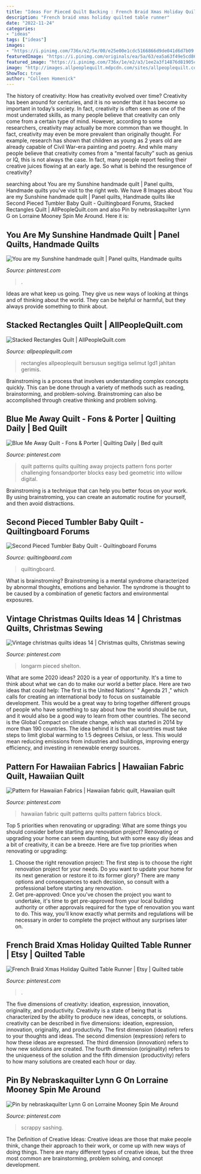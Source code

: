 ```yaml
---
title: "Ideas For Pieced Quilt Backing : French Braid Xmas Holiday Quilted Table Runner"
description: "French braid xmas holiday quilted table runner"
date: "2022-11-24"
categories:
- "ideas"
tags: ["ideas"]
images:
- "https://i.pinimg.com/736x/e2/5e/00/e25e00e1cdc5166866d9de041d6d7b09.jpg"
featuredImage: "https://i.pinimg.com/originals/ea/5a/63/ea5a63f49e5cd86c4972b9eb971c87fb.jpg"
featured_image: "https://i.pinimg.com/736x/1e/e2/a3/1ee2a3f14876d81905c87b3764a31776.jpg"
image: "http://images.allpeoplequilt.mdpcdn.com/sites/allpeoplequilt.com/files/styles/story_detail_enlarge/public/Stacked_Rectangles_lgd1_0.jpg?itok=WmR0m_Br"
ShowToc: true
author: "Colleen Homenick"
---
```



The history of creativity: How has creativity evolved over time?
Creativity has been around for centuries, and it is no wonder that it has become so important in today’s society. In fact, creativity is often seen as one of the most underrated skills, as many people believe that creativity can only come from a certain type of mind. However, according to some researchers, creativity may actually be more common than we thought. In fact, creativity may even be more prevalent than originally thought. For example, research has shown that children as young as 2 years old are already capable of Civil War-era painting and poetry. And while many people believe that creativity comes from a “mental faculty” such as genius or IQ, this is not always the case. In fact, many people report feeling their creative juices flowing at an early age. So what is behind the resurgence of creativity?

	

		
searching about You are my Sunshine handmade quilt | Panel quilts, Handmade quilts you've visit to the right web. We have 8 Images about You are my Sunshine handmade quilt | Panel quilts, Handmade quilts like Second Pieced Tumbler Baby Quilt - Quiltingboard Forums, Stacked Rectangles Quilt | AllPeopleQuilt.com and also Pin by nebraskaquilter Lynn G on Lorraine Mooney Spin Me Around. Here it is:
		
    
## You Are My Sunshine Handmade Quilt | Panel Quilts, Handmade Quilts

<img loading=lazy src="https://i.pinimg.com/originals/ea/5a/63/ea5a63f49e5cd86c4972b9eb971c87fb.jpg" onerror="this.onerror=null;this.src='https://tse3.mm.bing.net/th?id=OIP.9NNnFBNxxCwJ4u2rYohjhwHaJ4&amp;pid=15.1';" alt="You are my Sunshine handmade quilt | Panel quilts, Handmade quilts">

_Source: pinterest.com_

>. 

	

Ideas are what keep us going. They give us new ways of looking at things and of thinking about the world. They can be helpful or harmful, but they always provide something to think about.

    
## Stacked Rectangles Quilt | AllPeopleQuilt.com

<img loading=lazy src="http://images.allpeoplequilt.mdpcdn.com/sites/allpeoplequilt.com/files/styles/story_detail_enlarge/public/Stacked_Rectangles_lgd1_0.jpg?itok=WmR0m_Br" onerror="this.onerror=null;this.src='https://tse4.mm.bing.net/th?id=OIP.riw8-nrW_trJtJwU34YS-wHaJa&amp;pid=15.1';" alt="Stacked Rectangles Quilt | AllPeopleQuilt.com">

_Source: allpeoplequilt.com_

>rectangles allpeoplequilt bersusun segitiga selimut lgd1 jahitan gerimis. 

	

Brainstroming is a process that involves understanding complex concepts quickly. This can be done through a variety of methods such as reading, brainstorming, and problem-solving. Brainstroming can also be accomplished through creative thinking and problem solving.

    
## Blue Me Away Quilt - Fons &amp; Porter | Quilting Daily | Bed Quilt

<img loading=lazy src="https://i.pinimg.com/originals/6a/54/11/6a54114c58f1c019f06640d36a68ffaa.png" onerror="this.onerror=null;this.src='https://tse2.mm.bing.net/th?id=OIP.tPsimVYG9zp7U62ZXQsA9wHaJ4&amp;pid=15.1';" alt="Blue Me Away Quilt - Fons &amp; Porter | Quilting Daily | Bed quilt">

_Source: pinterest.com_

>quilt patterns quilts quilting away projects pattern fons porter challenging fonsandporter blocks easy bed geometric into willow digital. 

	

Brainstroming is a technique that can help you better focus on your work. By using brainstroming, you can create an automatic routine for yourself, and then avoid distractions.

    
## Second Pieced Tumbler Baby Quilt - Quiltingboard Forums

<img loading=lazy src="https://www.quiltingboard.com/attachments/pictures-f5/481662d1404587192-p7041330.jpg" onerror="this.onerror=null;this.src='https://tse3.mm.bing.net/th?id=OIP.YwfvwssPwCJeDFuX04c9KwHaHJ&amp;pid=15.1';" alt="Second Pieced Tumbler Baby Quilt - Quiltingboard Forums">

_Source: quiltingboard.com_

>quiltingboard. 

	

What is brainstroming?
Brainstroming is a mental syndrome characterized by abnormal thoughts, emotions and behavior. The syndrome is thought to be caused by a combination of genetic factors and environmental exposures.

    
## Vintage Christmas Quilts Ideas 14 | Christmas Quilts, Christmas Sewing

<img loading=lazy src="https://i.pinimg.com/736x/e2/5e/00/e25e00e1cdc5166866d9de041d6d7b09.jpg" onerror="this.onerror=null;this.src='https://tse4.mm.bing.net/th?id=OIP.lWb-nj-QzXIWkUs9lWnYgQHaJ3&amp;pid=15.1';" alt="Vintage christmas quilts ideas 14 | Christmas quilts, Christmas sewing">

_Source: pinterest.com_

>longarm pieced shelton. 

	

What are some 2020 ideas?
2020 is a year of opportunity. It's a time to think about what we can do to make our world a better place. Here are two ideas that could help: 
The first is the United Nations' " Agenda 21 ," which calls for creating an international body to focus on sustainable development. This would be a great way to bring together different groups of people who have something to say about how the world should be run, and it would also be a good way to learn from other countries. 
The second is the Global Compact on climate change, which was started in 2014 by more than 190 countries. The idea behind it is that all countries must take steps to limit global warming to 1.5 degrees Celsius, or less. This would mean reducing emissions from industries and buildings, improving energy efficiency, and investing in renewable energy sources.

    
## Pattern For Hawaiian Fabrics | Hawaiian Fabric Quilt, Hawaiian Quilt

<img loading=lazy src="https://i.pinimg.com/736x/07/c4/d6/07c4d6927d1aab9a1594bcd2f1f74d50.jpg" onerror="this.onerror=null;this.src='https://tse3.mm.bing.net/th?id=OIP.sG88kqhy9XQ8Lvs2ODF2iAHaJ4&amp;pid=15.1';" alt="Pattern for Hawaiian Fabrics | Hawaiian fabric quilt, Hawaiian quilt">

_Source: pinterest.com_

>hawaiian fabric quilt patterns quilts pattern fabrics block. 

	

Top 5 priorities when renovating or upgrading: What are some things you should consider before starting any renovation project?
Renovating or upgrading your home can seem daunting, but with some easy diy ideas and a bit of creativity, it can be a breeze. Here are five top priorities when renovating or upgrading: 
1. Choose the right renovation project: The first step is to choose the right renovation project for your needs. Do you want to update your home for its next generation or restore it to its former glory? There are many options and consequences to each decision, so consult with a professional before starting any renovation. 
2. Get pre-approved: Once you've chosen the project you want to undertake, it's time to get pre-approved from your local building authority or other approvals required for the type of renovation you want to do. This way, you'll know exactly what permits and regulations will be necessary in order to complete the project without any surprises later on.

    
## French Braid Xmas Holiday Quilted Table Runner | Etsy | Quilted Table

<img loading=lazy src="https://i.pinimg.com/originals/be/f2/89/bef289ab6aefbbb87764eefaad062629.jpg" onerror="this.onerror=null;this.src='https://tse2.mm.bing.net/th?id=OIP._IOKQSiqx8x-JZL4ogip0wHaKu&amp;pid=15.1';" alt="French Braid Xmas Holiday Quilted Table Runner | Etsy | Quilted table">

_Source: pinterest.com_

>. 

	

The five dimensions of creativity: ideation, expression, innovation, originality, and productivity.
Creativity is a state of being that is characterized by the ability to produce new ideas, concepts, or solutions. creativity can be described in five dimensions: ideation, expression, innovation, originality, and productivity. The first dimension (ideation) refers to your thoughts and ideas. The second dimension (expression) refers to how these ideas are expressed. The third dimension (innovation) refers to how new solutions are created. The fourth dimension (originality) refers to the uniqueness of the solution and the fifth dimension (productivity) refers to how many solutions are created each hour or day.

    
## Pin By Nebraskaquilter Lynn G On Lorraine Mooney Spin Me Around

<img loading=lazy src="https://i.pinimg.com/736x/1e/e2/a3/1ee2a3f14876d81905c87b3764a31776.jpg" onerror="this.onerror=null;this.src='https://tse2.mm.bing.net/th?id=OIP.LPVVKz5n8vbr3wCtxBSSPAHaNK&amp;pid=15.1';" alt="Pin by nebraskaquilter Lynn G on Lorraine Mooney Spin Me Around">

_Source: pinterest.com_

>scrappy sashing. 

	

The Definition of Creative Ideas:
Creative ideas are those that make people think, change their approach to their work, or come up with new ways of doing things. There are many different types of creative ideas, but the three most common are brainstorming, problem solving, and concept development.

